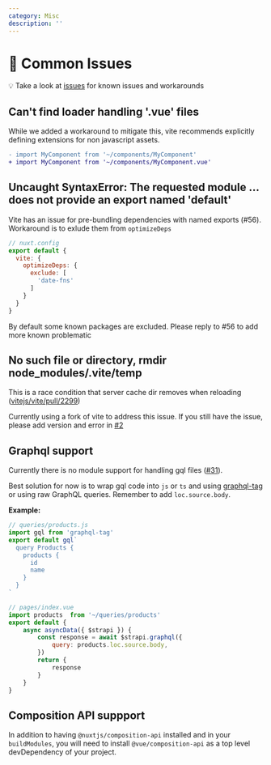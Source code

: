 ```yaml
---
category: Misc
description: ''
---
```


# 🐛 Common Issues

💡 Take a look at [issues](https://github.com/nuxt/vite/issues) for known issues and workarounds

## Can't find loader handling '.vue' files

While we added a workaround to mitigate this, vite recommends explicitly defining extensions for non javascript assets.

```diff
- import MyComponent from '~/components/MyComponent'
+ import MyComponent from '~/components/MyComponent.vue'
```

## Uncaught SyntaxError: The requested module ... does not provide an export named 'default'

Vite has an issue for pre-bundling dependencies with named exports (#56). Workaround is to exlude them from `optimizeDeps`

```js
// nuxt.config
export default {
  vite: {
    optimizeDeps: {
      exclude: [
        'date-fns'
      ]
    }
  }
}
```

By default some known packages are excluded. Please reply to #56 to add more known problematic

## No such file or directory, rmdir node_modules/.vite/temp

This is a race condition that server cache dir removes when reloading ([vitejs/vite/pull/2299](https://github.com/vitejs/vite/pull/2299))

Currently using a fork of vite to address this issue. If you still have the issue, please add version and error in [#2](https://github.com/nuxt/vite/issues/2)

## Graphql support

Currently there is no module support for handling gql files ([#31](https://github.com/nuxt/vite/issues/31)).

Best solution for now is to wrap gql code into `js` or `ts` and using [graphql-tag](https://www.npmjs.com/package/graphql-tag) or using raw GraphQL queries. Remember to add `loc.source.body`.

**Example:**

```js
// queries/products.js
import gql from 'graphql-tag'
export default gql`
  query Products {
    products {
      id
      name
    }
  }
`
```

```js
// pages/index.vue
import products  from '~/queries/products'
export default {
    async asyncData({ $strapi }) {
        const response = await $strapi.graphql({
            query: products.loc.source.body,
        })
        return {
            response
        }
    }
}
```

## Composition API suppport

In addition to having `@nuxtjs/composition-api` installed and in your `buildModules`, you will need to install `@vue/composition-api` as a top level devDependency of your project.
